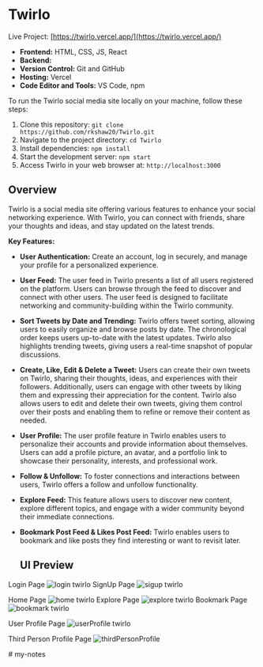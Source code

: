 # Twirlo

Live Project: [https://twirlo.vercel.app/](https://twirlo.vercel.app/)

- **Frontend:** HTML, CSS, JS, React
- **Backend:** 
- **Version Control:** Git and GitHub
- **Hosting:** Vercel
- **Code Editor and Tools:** VS Code, npm

To run the Twirlo social media site locally on your machine, follow these steps:
1. Clone this repository: `git clone https://github.com/rkshaw20/Twirlo.git`
2. Navigate to the project directory: `cd Twirlo`
3. Install dependencies: `npm install`
4. Start the development server: `npm start`
5. Access Twirlo in your web browser at: `http://localhost:3000`

## Overview
Twirlo is a social media site offering various features to enhance your social networking experience. With Twirlo, you can connect with friends, share your thoughts and ideas, and stay updated on the latest trends.

**Key Features:**

- **User Authentication:** Create an account, log in securely, and manage your profile for a personalized experience.

- **User Feed:** The user feed in Twirlo presents a list of all users registered on the platform. Users can browse through the feed to discover and connect with other users. The user feed is designed to facilitate networking and community-building within the Twirlo community.

- **Sort Tweets by Date and Trending:** Twirlo offers tweet sorting, allowing users to easily organize and browse posts by date. The chronological order keeps users up-to-date with the latest updates. Twirlo also highlights trending tweets, giving users a real-time snapshot of popular discussions.

- **Create, Like, Edit & Delete a Tweet:** Users can create their own tweets on Twirlo, sharing their thoughts, ideas, and experiences with their followers. Additionally, users can engage with other tweets by liking them and expressing their appreciation for the content. Twirlo also allows users to edit and delete their own tweets, giving them control over their posts and enabling them to refine or remove their content as needed.

- **User Profile:** The user profile feature in Twirlo enables users to personalize their accounts and provide information about themselves. Users can add a profile picture, an avatar, and a portfolio link to showcase their personality, interests, and professional work.

- **Follow & Unfollow:** To foster connections and interactions between users, Twirlo offers a follow and unfollow functionality.

- **Explore Feed:** This feature allows users to discover new content, explore different topics, and engage with a wider community beyond their immediate connections.

- **Bookmark Post Feed & Likes Post Feed:** Twirlo enables users to bookmark and like posts they find interesting or want to revisit later.

  ## UI Preview
Login Page
![login twirlo](https://github.com/rkshaw20/Twirlo/assets/73245914/95245538-cdd0-41f0-82fa-bbd2f3b4d146)
SignUp Page
![sigup twirlo](https://github.com/rkshaw20/Twirlo/assets/73245914/24a790dc-a276-4939-a983-19d15546f197)

Home Page
![home twirlo](https://github.com/rkshaw20/Twirlo/assets/73245914/07d86121-a40d-427a-807c-8d6993a15e17)
Explore Page
![explore twirlo](https://github.com/rkshaw20/Twirlo/assets/73245914/9917be7f-ce3a-4516-b65e-76baae13aa4c)
Bookmark Page
![bookmark twirlo](https://github.com/rkshaw20/Twirlo/assets/73245914/df34a353-5ae7-4daa-b1f0-21a2ec747538)

User Profile Page
![userProfile twirlo](https://github.com/rkshaw20/Twirlo/assets/73245914/ac0f2045-7dbc-4163-9269-367c1bdfa980)

Third Person Profile Page
![thirdPersonProfile](https://github.com/rkshaw20/Twirlo/assets/73245914/083f54c6-6330-4345-a914-59e92a33c49a)



#   m y - n o t e s  
 